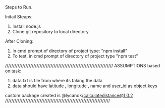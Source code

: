 Steps to Run.

Initail Steaps:
1. Install node.js
2. Clone git repository to local directory

After Cloning:
1. In cmd prompt of directory of project type: "npm install"
2. To test, in cmd prompt of directory of project type "npm test"

/////////////////////////////////////////////////////////////////////
            ASSUMPTIONS based on task:
1. data.txt is file from where its taking the data
2. data should have latitude , longitude , name and user_id as object keys

custom package created is @lycandk/calculatedistance@1.0.2
///////////////////////////////////////////////////////////////////